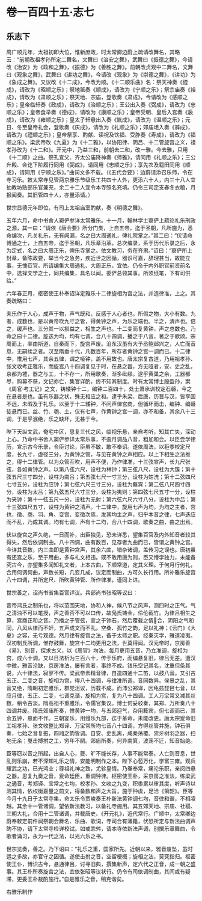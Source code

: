 # 卷一百四十五·志七

## 乐志下

周广顺元年，太祖初即大位，惟新庶政，时太常卿边蔚上疏请改舞名，其略云：“前朝改祖孝孙所定二舞名，文舞曰《治安之舞》，武舞曰《振德之舞》，今请改《治安》为《政和之舞》，《振德》为《善胜之舞》。前朝改贞观中二舞名，文舞曰《观象之舞》，武舞曰《讲功之舞》，今请改《观象》为《崇德之舞》，《讲功》为《象成之舞》。又议改《十二成》，今改为顺。《十二顺乐曲》名：祭天神奏《禋成》，请改为《昭顺之乐》；祭地祗奏《顺成》，请改为《宁顺之乐》；祭宗庙奏《裕成》，请改为《肃顺之乐》；祭天地、宗庙，登歌奏《肃成》，今请改为《感顺之乐》；皇帝临轩奏《政成》，请改为《治顺之乐》；王公出入奏《弼成》，请改为《忠顺之乐》；皇帝食举奏《德成》，请改为《康顺之乐》；皇帝受朝、皇后入宫奏《扆成》，请改为《雍顺之乐》；皇太子轩悬出入奏《胤成》，请改为《温顺之乐》；元日、冬至皇帝礼会，登歌奏《庆成》，请改为《礼顺之乐》；郊庙俎入奏《骍成》，请改为《禋顺之乐》；皇帝祭享、酌献、读祝及饮福、受胙奏《寿成》，请改为《福顺之乐》。梁武帝改《九夏》为《十二雅》，以协阳律、阴吕、十二管旋宫之义，祖孝孙改为《十二和》。开元中，乃益三和，前朝去二和，改一雅。今去雅，只用《十二顺》之曲。祭孔宣父、齐太公庙降神奏《师雅》，请同用《礼顺之乐》；三公升殿、会讫下阶履行同用《弼成》，请同用《忠顺之乐》；享先农及籍田同用《顺成》，请同用《宁顺之乐》。”曲词文多不载。（《五代会要》：边蔚请添召乐师，令在寺习乐。敕太常寺见管两京雅乐节级乐工共四十人外，更添六十人，内三十八人宜抽教坊贴部乐官兼充，余二十二人宜令本寺照名充填。仍令三司定支春冬衣粮，月报闻奏。其旧管四十人，亦量添请。）

世宗显德元年即位，有司上太祖庙室酌献，奏《明德之舞》。

五年六月，命中书舍人窦俨参详太常雅乐。十一月，翰林学士窦俨上疏论礼乐刑政之源，其一曰：“请依《唐会要》所分门类，上自五帝，迄于圣朝，凡所施为，悉命编次，凡关礼乐，无有阙漏，名之曰大周通礼，俾礼院掌之。”其二曰：“伏请命博通之士，上自五帝，迄于圣朝，凡乐章沿革，总次编录，系于历代乐录之后，永为定式，名之曰大周正乐，俾乐寺掌之。依文教习，务在齐肃。”诏曰：“窦俨所上封章，备陈政要，举当今之急务，疾近世之因循，器识可嘉，辞理甚当，故能立事，无愧莅官。所请编集大周通礼、大周正乐，宜依。仍令于内外职官前资前名中，选择文学之士，同共编集，具名以闻。委俨总领其事。所须纸笔，下有司供给。”

六年春正月，枢密使王朴奉诏详定雅乐十二律旋相为宫之法，并造律准，上之。其奏疏略曰：

夫乐作于人心，成声于物，声气既和，反感于人心者也。所假之物，大小有数。九者，成数也，是以黄帝吹九寸之管，得黄钟之声，为乐之端也。半之，清声也。倍之，缓声也。三分其一以损益之，相生之声也。十二变而复黄钟，声之总数也。乃命之曰十二律。旋迭为均，均有七调，合八十四调，播之于八音，著之于歌颂。宗周而上，率由斯道，自秦而下，旋宫声废。洎东汉虽有大予丞鲍邺兴之，人亡而音息，无嗣续之者。汉至隋垂十代，凡数百年，所存者黄钟之宫一调而已。十二律中，惟用七声，其余五律，谓之哑钟，盖不用故也。唐太宗复古道，乃用祖孝孙、张文收考正雅乐，而旋宫八十四调复见于时，在悬之器，方无哑者，安、史之乱，京都为墟，器之与工，十不存一，所用歌奏，渐多纰缪。逮乎黄巢之余，工器都尽，购募不获，文记亦亡，集官详酌，终不知其制度。时有太常博士殷盈孙，案《周官·考工记》之文，铸緌钟十二，编钟二百四十，处士萧承训校定石磬，今之在悬者是也。虽有乐器之状，殊无相应之和。逮乎朱梁、后唐，历晋与汉，皆享国不远，未暇及于礼乐。以至于十二緌钟，不问声律宫商，但循环而击，编钟、编磬徒悬而已。丝、竹、匏、土，仅有七声，作黄钟之宫一调，亦不和备，其余八十三调，于是乎泯绝，乐之缺坏，无甚于今。

陛下天纵文武，奄宅中区，思复三代之风，临视乐悬，亲自考听，知其亡失，深动上心。乃命中书舍人窦俨参详太常乐事，不逾月调品八音，粗加和会。以臣尝学律历，宣示古今乐录，令臣讨论，臣虽不敏，敢不奉诏。遂依周法，以秬黍校定尺度，长九寸，虚径三分，为黄钟之管，与见在黄钟之声相应。以上下相生之法推之，得十二律管。以为众管互吹，用声不便，乃作律准，十三弦宣声，长九尺张弦，各如黄钟之声。以第八弦六尺，设柱为林钟；第三弦八尺，设柱为大簇；第十弦五尺三寸四分，设柱为南吕；第五弦七尺一寸三分，设柱为姑洗；第十二弦四尺七寸五分，设柱为应钟；第七弦六尺三寸三分，设柱为蕤宾；第二弦八尺四寸四分，设柱为太吕；第九弦五尺六寸三分，设柱为夷则；第四弦七尺五寸一分，设柱为夹钟；第十一弦五尺一分，设柱为无射；第六弦六尺六寸八分，设柱为中吕；第十三弦四尺五寸，设柱为黄钟之清声。十二律中，旋用七声为均，为均之主者，宫也，徵、商、羽、角、变宫、变徵次焉，发其均主之声，归乎本音之律，七声迭应而不乱，乃成其调。均有七调，声有十二均，合八十四调，歌奏之曲，由之出焉。

伏以旋宫之声久绝，一日而补，出臣独见，恐未详悉，望集百官及内外知音者较其得失，然后依调制曲。八十四调，曲有数百，见存者九曲而已，皆谓之黄钟之宫。今详其音数，内三曲即是黄钟宫声，其余六曲，错杂诸调，盖传习之误也。唐初虽有还宫之乐，至于用曲，多与礼文相违。既不敢用唐为则，臣又懵学独力，未能备究古今，亦望集多闻知礼文者，上本古曲，下顺常道，定其义理。于何月行何礼，合用何调何曲，声数长短，几变几成，议定而制曲，方可久长行用。所补雅乐旋宫八十四调，并所定尺、所吹黄钟管、所作律准，谨同上进。

世宗善之，诏尚书省集百官详议。兵部尚书张昭等议曰：

昔帝鸿氏之制乐也，将以范围天地，协和人神，候八节之风声，测四时之正气。气之清浊不可以笔授，声之善否不可以口传，故凫氏铸金，伶伦截竹。为律吕相生之算，宫商正和之音。乃播之于管弦，宣之于钟石，然后覆载之情合，阴阳之气和同，八风从律而不奸，五声成文而不乱。空桑、孤竹之韵，足以礼神；《云门》《大夏》之容，无亏观德。然月律有旋宫之法，备于太师之职。经秦灭学，雅道凌夷。汉初制氏所调，惟存鼓舞，旋宫十二均更用之法，世莫得闻。汉元帝时，京房善《易》、别音，探求古义，以《周官》均法，每月更用五音，乃立准调，旋相为宫，成六十调。又以日法析为三百六十，传于乐府，而编悬复旧，律吕无差。遭汉中微，雅音沦缺，京房准法，屡有言者，事终不成。钱乐空记其名，沈重但条其说，六十律法，寂寥不传。梁武帝素精音律，自造四通十二笛，以鼓八音。又引古五正、二变之音，旋相为宫，得八十四调，与律准所调，音同数异。侯景之乱，其音又绝，隋朝初定雅乐，群党沮议，历载不成。而沛公郑译，因龟兹琵琶七音，以应月律，五正、二变，七调克谐，旋相为宫，复为八十四调。工人万宝常又减其丝数，稍令古淡。隋高祖不重雅乐，令儒官集议。博士何妥驳奏，其郑、万所奏八十四调并废。隋氏郊庙所奏，惟黄钟一均，与五郊迎气，杂用蕤宾，但七调而已，其余五钟，悬而不作。三朝宴乐，用缦乐九部，迄于革命，未能改更。唐太宗爰命旧工祖孝孙、张文收整比郑译、万宝常所均七音八十四调，方得丝管并施，钟石俱奏，七始之音复振，四厢之韵皆调。自安、史乱离，咸秦荡覆。崇牙树羽之器，扫地无余；戛击搏拊之工，穷年不嗣。郊庙所奏，何异南箕，波荡不迁，知音始绝。

臣等窃以音之所起，出自人心，夔、旷不能长存，人事不能常泰，人亡则音息，世乱则乐崩，若不深知礼乐之情，安能明制作之本。陛下心苞万化，学富三雍。观兵耀武之功，已光鸿业；尊祖礼神之致，尤轸皇情。乃眷奉常，痛沦乐职，亲阅四悬之器，思复九奏之音，爰命廷臣，重调钟律。枢密使王朴，采京房之准法，练梁武之通音，考郑译、宝常之七均，校孝孙、文收之九变，积黍累以审其度，听声诗以测其情，依权衡嘉量之前文，得备数和声之大旨，施于钟虡，足洽《箫韶》。臣等今月十九日于太常寺集，命太乐令贾峻奏王朴新法黄钟调七均，音律和谐，不相凌越。其余十一管诸调，望依新法教习，以备礼寺施用。其五郊天地、宗庙、社稷、三朝大礼，合用十二管诸调，并载唐史、《开元礼》，近代常行。广顺中，太常卿边蔚奉敕定前件祠祭朝会舞名、乐曲、歌词，寺司合有薄籍，伏恐所定与新法曲调声韵不协，请下太常寺检详校试。如或乖舛，请本寺依新法声调，别撰乐章舞曲，令歌者诵习，永为一代之法，以光六乐之书。

世宗览奏，善之。乃下诏曰：“礼乐之重，国家所先。近朝以来，雅音废坠，虽时运之多故，亦官守之因循。遂使击拊之音，空留梗概；旋相之法，莫究指归。枢密使王仆，博识古今，悬通律吕，讨寻旧典，撰集新声，定六代之正音，成一朝之盛事。其王朴所奏旋宫之法，宜依张昭等议状行。仍令有司依调制曲，其间或有疑滞，更委王朴裁酌施行。”自是雅乐之音，稍克谐矣。

右雅乐制作
